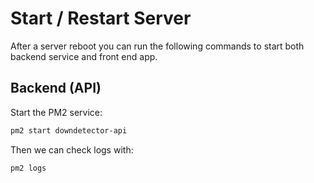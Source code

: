 # Start / Restart Server

After a server reboot you can run the following commands to start both backend service and front end app.

## Backend (API)

Start the PM2 service: 

```bash
pm2 start downdetector-api
```

Then we can check logs with:

```bash
pm2 logs
```